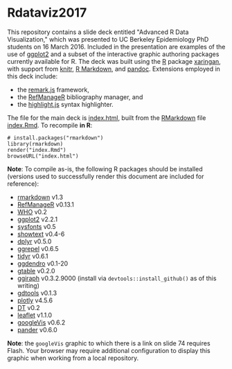 # Rdataviz2017

This repository contains a slide deck entitled "Advanced R Data Visualization," which was presented to UC Berkeley Epidemiology PhD students on 16 March 2016.  Included in the presentation are examples of the use of [ggplot2](http://cran.r-project.org/web/packages/ggplot2/index.html) and a subset of the interactive graphic authoring packages currently available for R. The deck was built using the [R](http://www.r-project.org/) package [xaringan](https://github.com/yihui/xaringan), with support from [knitr](http://cran.r-project.org/web/packages/knitr/index.html), [R Markdown](https://rmarkdown.rstudio.com), and [pandoc](http://johnmacfarlane.net/pandoc/).  Extensions employed in this deck include:
+ the [remark.js](https://github.com/gnab/remark/) framework,
+ the [RefManageR](http://cran.r-project.org/web/packages/RefManageR/index.html) bibliography manager, and
+ the [highlight.js](https://highlightjs.org/) syntax highlighter.

The file for the main deck is [index.html](https://saraemoore.github.io/Rdataviz2017/index.html), built from the [RMarkdown](http://rmarkdown.rstudio.com/) file [index.Rmd](https://github.com/saraemoore/Rdataviz2017/blob/master/index.Rmd). To recompile **in R**:

```
# install.packages("rmarkdown")
library(rmarkdown)
render("index.Rmd")
browseURL("index.html")
```

**Note**: To compile as-is, the following R packages should be installed (versions used to successfully render this document are included for reference):
+ [rmarkdown](https://CRAN.R-project.org/package=rmarkdown) v1.3
+ [RefManageR](https://CRAN.R-project.org/package=RefManageR) v0.13.1
+ [WHO](https://CRAN.R-project.org/package=WHO) v0.2
+ [ggplot2](https://CRAN.R-project.org/package=ggplot2) v2.2.1
+ [sysfonts](https://CRAN.R-project.org/package=sysfonts) v0.5
+ [showtext](https://CRAN.R-project.org/package=showtext) v0.4-6
+ [dplyr](https://CRAN.R-project.org/package=dplyr) v0.5.0
+ [ggrepel](https://cran.r-project.org/package=ggrepel) v0.6.5
+ [tidyr](https://CRAN.R-project.org/package=tidyr) v0.6.1
+ [ggdendro](https://CRAN.R-project.org/package=ggdendro) v0.1-20
+ [gtable](https://CRAN.R-project.org/package=gtable) v0.2.0
+ [ggiraph](https://github.com/davidgohel/ggiraph) v0.3.2.9000 (install via `devtools::install_github()` as of this writing)
+ [gdtools](https://cran.r-project.org/package=gdtools) v0.1.3
+ [plotly](https://CRAN.R-project.org/package=plotly) v4.5.6
+ [DT](https://CRAN.R-project.org/package=DT) v0.2
+ [leaflet](https://CRAN.R-project.org/package=leaflet) v1.1.0
+ [googleVis](https://CRAN.R-project.org/package=googleVis) v0.6.2
+ [pander](https://CRAN.R-project.org/package=pander) v0.6.0

**Note**: the `googleVis` graphic to which there is a link on slide 74 requires Flash. Your browser may require additional configuration to display this graphic when working from a local repository.
